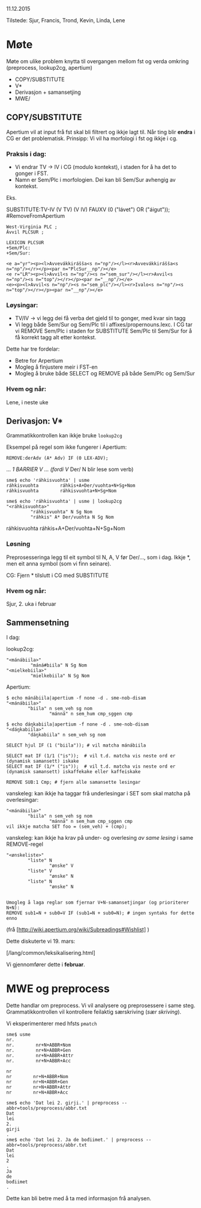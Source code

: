 11.12.2015

Tilstede: Sjur, Francis, Trond, Kevin, Linda, Lene
#  Møte

Møte om ulike problem knytta til overgangen mellom fst og verda omkring (preprocess, lookup2cg, apertium)

* COPY/SUBSTITUTE
* V*
* Derivasjon + samansetjing
* MWE/

##  COPY/SUBSTITUTE

Apertium vil at input frå fst skal bli filtrert og ikkje lagt til. Når
ting blir **endra** i CG er det problematisk. Prinsipp: Vi vil ha morfologi
i fst og ikkje i cg.

### Praksis i dag:
* Vi endrar TV -> IV i CG (modulo kontekst), i staden for å ha det to gonger i FST.
* Namn er Sem/Plc i morfologien. Dei kan bli Sem/Sur avhengig av kontekst.

Eks.

SUBSTITUTE:TV-IV (V TV) (V IV) FAUXV (0 ("lávet") OR ("áigut")); #RemoveFromApertium

```
West-Virginia PLC ;
Ávvil PLCSUR ;

LEXICON PLCSUR
+Sem/Plc:
+Sem/Sur:
```
```
<e a="yr"><p><l>Avvevákkirášša<s n="np"/></l><r>Avvevákkirášša<s n="np"/></r></p><par n="PlcSur__np"/></e>
<e r="LR"><p><l>Avvil<s n="np"/><s n="sem_sur"/></l><r>Avvil<s n="np"/><s n="top"/></r></p><par n="__np"/></e>
<e><p><l>Avvil<s n="np"/><s n="sem_plc"/></l><r>Ivalo<s n="np"/><s n="top"/></r></p><par n="__np"/></e>
```

### Løysingar:
* TV/IV -> vi legg dei få verba det gjeld til to gonger, med kvar sin tagg
* Vi legg både Sem/Sur og Sem/Plc til i affixes/propernouns.lexc.
  I CG tar vi REMOVE Sem/Plc i staden for SUBSTITUTE Sem/Plc til Sem/Sur for å få korrekt tagg alt etter kontekst.

Dette har tre fordelar:
* Betre for Arpertium
* Mogleg å finjustere meir i FST-en
* Mogleg å bruke både SELECT og REMOVE på både Sem/Plc og Sem/Sur

### Hvem og når:
Lene, i neste uke


## Derivasjon: V*

Grammatikkontrollen kan ikkje bruke `lookup2cg`

Eksempel på regel som ikke fungerer i Apertium:

```REMOVE:derAdv (A* Adv) IF (0 LEX-ADV); ```

... *1 BARRIER V ...
(fordi V* Der/ N blir lese som verb)

```
sme$ echo 'ráhkisvuohta' | usme
ráhkisvuohta        ráhkis+A+Der/vuohta+N+Sg+Nom
ráhkisvuohta        ráhkisvuohta+N+Sg+Nom

sme$ echo 'ráhkisvuohta' | usme | lookup2cg
"<ráhkisvuohta>"
         "ráhkisvuohta" N Sg Nom
         "ráhkis" A* Der/vuohta N Sg Nom
```

ráhkisvuohta  ráhkis+A+Der/vuohta+N+Sg+Nom

### Løsning
Preprosesseringa legg til eit symbol til N, A, V før Der/..., som
i dag. Ikkje *, men eit anna symbol (som vi finn seinare).

CG: Fjern * tilslutt i CG med SUBSTITUTE

### Hvem og når:
Sjur, 2. uka i februar

##  Sammensetning

I dag:

lookup2cg:

```
"<mánábiila>"
         "máná#biila" N Sg Nom
"<mielkebiila>"
         "mielkebiila" N Sg Nom
```

Apertium:

```
$ echo mánábiila|apertium -f none -d . sme-nob-disam
"<mánábiila>"
        "biila" n sem_veh sg nom
                "mánná" n sem_hum cmp_sggen cmp

$ echo dáŋkabiila|apertium -f none -d . sme-nob-disam
"<dáŋkabiila>"
        "dáŋkabiila" n sem_veh sg nom
```

```
SELECT hjul IF (1 ("biila")); # vil matcha mánábiila

SELECT mat IF (1/1 ("is"));  # vil t.d. matcha vis neste ord er (dynamisk samansett) iskake
SELECT mat IF (1/* ("is"));  # vil t.d. matcha vis neste ord er (dynamisk samansett) iskaffekake eller kaffeiskake

REMOVE SUB:1 Cmp; # fjern alle samansette lesingar
```

vanskeleg: kan ikkje ha taggar frå underlesingar i SET som skal matcha på overlesingar:
```
"<mánábiila>"
        "biila" n sem_veh sg nom
                "mánná" n sem_hum cmp_sggen cmp
vil ikkje matcha SET foo = (sem_veh) + (cmp);
```

vanskeleg: kan ikkje ha krav på under- og overlesing *av same lesing* i same REMOVE-regel

```
"<ønskeliste>"
        "liste" N
                "ønske" V
        "liste" V
                "ønske" N
        "liste" N
                "ønske" N


Umogleg å laga reglar som fjernar V+N-samansetjingar (og prioriterer N+N):
REMOVE sub1=N + sub0=V IF (sub1=N + sub0=N); # ingen syntaks for dette enno
```

(frå [http://wiki.apertium.org/wiki/Subreadings#Wishlist] )

Dette diskuterte vi 19. mars:

[/lang/common/leksikalisering.html]

Vi gjennomfører dette i **februar**.

#  MWE og preprocess

Dette handlar om preprocess. Vi vil analysere og preprosessere i same steg.
Grammatikkontrollen vil kontrollere feilaktig særskriving (*sær skriving*).

Vi eksperimenterer med hfsts `pmatch`

```
sme$ usme
nr.
nr.        nr+N+ABBR+Nom
nr.        nr+N+ABBR+Gen
nr.        nr+N+ABBR+Attr
nr.        nr+N+ABBR+Acc

nr
nr        nr+N+ABBR+Nom
nr        nr+N+ABBR+Gen
nr        nr+N+ABBR+Attr
nr        nr+N+ABBR+Acc
```

```
sme$ echo 'Dat lei 2. girji.' | preprocess --abbr=tools/preprocess/abbr.txt
Dat
lei
2.
girji
.
sme$ echo 'Dat lei 2. Ja de bođiimet.' | preprocess --abbr=tools/preprocess/abbr.txt
Dat
lei
2
.
Ja
de
bođiimet
.
```

Dette kan bli betre med å ta med informasjon frå analysen.
